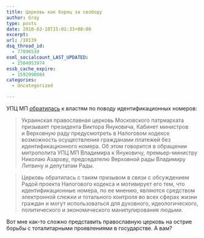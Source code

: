 ```yaml
---
title: Церковь как борец за свободу
author: Gray
type: posts
date: 2010-03-18T15:01:33+00:00
excerpt:
url: /10139
dsq_thread_id:
  - 77096539
esml_socialcount_LAST_UPDATED:
  - 1504953974
essb_cache_expire:
  - 1592998084
categories:
  - Uncategorized

---
```








УПЦ МП&nbsp;<a href="http://podrobnosti.ua/society/2010/03/18/673096.html" target="_blank">обратилась</a> к&nbsp;властям по&nbsp;поводу идентификационных номеров:

> Украинская православная церковь Московского патриархата призывает президента Виктора Януковича, Кабинет министров и&nbsp;Верховную раду предусмотреть в&nbsp;Налоговом кодексе возможность осуществления гражданами платежей без идентификационного номера. Об&nbsp;этом говорится в&nbsp;обращении митрополита УПЦ МП&nbsp;Владимира к&nbsp;Януковичу, <nobr>премьер-министру</nobr> Николаю Азарову, председателю Верховной рады Владимиру Литвину и&nbsp;депутатам Рады. 

> Церковь обратилась с&nbsp;таким призывом в&nbsp;связи с&nbsp;обсуждением Радой проекта Налогового кодекса и&nbsp;мотивирует его тем, что идентификационные номера, по&nbsp;ее&nbsp;мнению, являются средством электронной слежки и&nbsp;тотального контроля во&nbsp;всех сферах жизни граждан и&nbsp;могут использоваться для духовного, идеологического, политического и&nbsp;экономического манипулирования людьми. 

Вот мне <nobr>как-то</nobr> сложно представить православную церковь на&nbsp;острие борьбы с&nbsp;тоталитарными проявлениями в&nbsp;государстве. А&nbsp;вам?